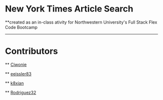 # New York Times Article Search
**created as an in-class ativity for Northwestern University's Full Stack Flex Code Bootcamp
___

# Contributors

** [Ciwonie](github.com/Ciwonie)


** [eeissler83](github.com/eeissler83)


** [k8xian](github.com/k8xian)


** [Rodriguez32](github.com/Rodriguez32)
